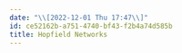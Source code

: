 ```yaml
---
date: "\\[2022-12-01 Thu 17:47\\]"
id: ce52162b-a751-4740-bf43-f2b4a74d585b
title: Hopfield Networks
---
```


